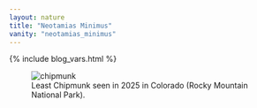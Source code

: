```yaml
---
layout: nature
title: "Neotamias Minimus"
vanity: "neotamias_minimus"
---
```


{% include blog_vars.html %}

<figure class="center_children">
  <img src="{{resources_path_nature}}/2025-09-colorado-chipmunk.jpg" alt="chipmunk" />
  <figcaption>Least Chipmunk seen in 2025 in Colorado (Rocky Mountain National Park).</figcaption>
</figure>
